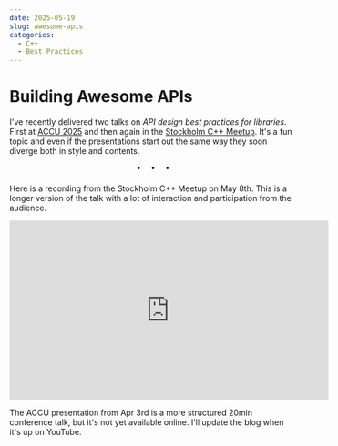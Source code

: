 ```yaml
---
date: 2025-05-19
slug: awesome-apis
categories:
  - C++
  - Best Practices
---
```


# Building Awesome APIs  

I've recently delivered two talks on *API design best practices for libraries*. First at [ACCU 2025](https://accuconference.org/2025/session/awesome-api-design) and then again in the [Stockholm C++ Meetup](https://www.swedencpp.se/). It's a fun topic and even if the presentations start out the same way they soon diverge both in style and contents. 

<!-- more -->

<pre><p style="text-align: center; margin-top: 0px; margin-bottom: 4pt;">•  •  •</p></pre>

Here is a recording from the Stockholm C++ Meetup on May 8th. This is a longer version of the talk with a lot of interaction and participation from the audience. 

<center>
<iframe width="560" height="315" src="https://www.youtube.com/embed/myoXUpnvfeA?si=hzjJTk2C6f6n4jr0" title="YouTube video player" frameborder="0" allow="accelerometer; autoplay; clipboard-write; encrypted-media; gyroscope; picture-in-picture; web-share" referrerpolicy="strict-origin-when-cross-origin" allowfullscreen></iframe>
</center>

The ACCU presentation from Apr 3rd is a more structured 20min conference talk, but it's not yet available online. I'll update the blog when it's up on YouTube. 
